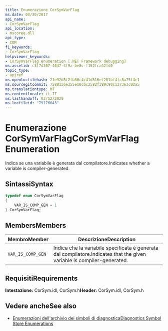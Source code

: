 ```yaml
---
title: Enumerazione CorSymVarFlag
ms.date: 03/30/2017
api_name:
- CorSymVarFlag
api_location:
- mscoree.dll
api_type:
- COM
f1_keywords:
- CorSymVarFlag
helpviewer_keywords:
- CorSymVarFlag enumeration [.NET Framework debugging]
ms.assetid: c3f7d307-4047-4f9a-be8c-f152fca42fd0
topic_type:
- apiref
ms.openlocfilehash: 21e92d8f2fb80c4c41d516ef281bf4fc8a75f4e1
ms.sourcegitcommit: 7588136e355e10cbc2582f389c90c127363c02a5
ms.translationtype: MT
ms.contentlocale: it-IT
ms.lasthandoff: 03/12/2020
ms.locfileid: "79176643"
---
```

# <a name="corsymvarflag-enumeration"></a><span data-ttu-id="63fb2-102">Enumerazione CorSymVarFlag</span><span class="sxs-lookup"><span data-stu-id="63fb2-102">CorSymVarFlag Enumeration</span></span>
<span data-ttu-id="63fb2-103">Indica se una variabile è generata dal compilatore.</span><span class="sxs-lookup"><span data-stu-id="63fb2-103">Indicates whether a variable is compiler-generated.</span></span>  
  
## <a name="syntax"></a><span data-ttu-id="63fb2-104">Sintassi</span><span class="sxs-lookup"><span data-stu-id="63fb2-104">Syntax</span></span>  
  
```cpp  
typedef enum CorSymVarFlag
{  
    VAR_IS_COMP_GEN = 1  
} CorSymVarFlag;  
```  
  
## <a name="members"></a><span data-ttu-id="63fb2-105">Members</span><span class="sxs-lookup"><span data-stu-id="63fb2-105">Members</span></span>  
  
|<span data-ttu-id="63fb2-106">Membro</span><span class="sxs-lookup"><span data-stu-id="63fb2-106">Member</span></span>|<span data-ttu-id="63fb2-107">Descrizione</span><span class="sxs-lookup"><span data-stu-id="63fb2-107">Description</span></span>|  
|------------|-----------------|  
|`VAR_IS_COMP_GEN`|<span data-ttu-id="63fb2-108">Indica che la variabile specificata è generata dal compilatore.</span><span class="sxs-lookup"><span data-stu-id="63fb2-108">Indicates that the given variable is compiler-generated.</span></span>|  
  
## <a name="requirements"></a><span data-ttu-id="63fb2-109">Requisiti</span><span class="sxs-lookup"><span data-stu-id="63fb2-109">Requirements</span></span>  
 <span data-ttu-id="63fb2-110">**Intestazione:** CorSym.idl, CorSym.h</span><span class="sxs-lookup"><span data-stu-id="63fb2-110">**Header:** CorSym.idl, CorSym.h</span></span>  
  
## <a name="see-also"></a><span data-ttu-id="63fb2-111">Vedere anche</span><span class="sxs-lookup"><span data-stu-id="63fb2-111">See also</span></span>

- [<span data-ttu-id="63fb2-112">Enumerazioni dell'archivio dei simboli di diagnostica</span><span class="sxs-lookup"><span data-stu-id="63fb2-112">Diagnostics Symbol Store Enumerations</span></span>](../../../../docs/framework/unmanaged-api/diagnostics/diagnostics-symbol-store-enumerations.md)
